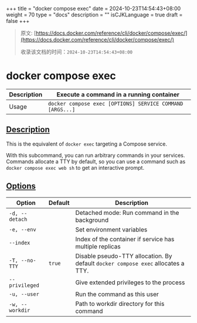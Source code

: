 +++
title = "docker compose exec"
date = 2024-10-23T14:54:43+08:00
weight = 70
type = "docs"
description = ""
isCJKLanguage = true
draft = false
+++

> 原文: [https://docs.docker.com/reference/cli/docker/compose/exec/](https://docs.docker.com/reference/cli/docker/compose/exec/)
>
> 收录该文档的时间：`2024-10-23T14:54:43+08:00`

# docker compose exec

| Description | Execute a command in a running container                  |
| :---------- | --------------------------------------------------------- |
| Usage       | `docker compose exec [OPTIONS] SERVICE COMMAND [ARGS...]` |

## [Description](https://docs.docker.com/reference/cli/docker/compose/exec/#description)

This is the equivalent of `docker exec` targeting a Compose service.

With this subcommand, you can run arbitrary commands in your services. Commands allocate a TTY by default, so you can use a command such as `docker compose exec web sh` to get an interactive prompt.

## [Options](https://docs.docker.com/reference/cli/docker/compose/exec/#options)

| Option          | Default | Description                                                  |
| --------------- | ------- | ------------------------------------------------------------ |
| `-d, --detach`  |         | Detached mode: Run command in the background                 |
| `-e, --env`     |         | Set environment variables                                    |
| `--index`       |         | Index of the container if service has multiple replicas      |
| `-T, --no-TTY`  | `true`  | Disable pseudo-TTY allocation. By default `docker compose exec` allocates a TTY. |
| `--privileged`  |         | Give extended privileges to the process                      |
| `-u, --user`    |         | Run the command as this user                                 |
| `-w, --workdir` |         | Path to workdir directory for this command                   |
